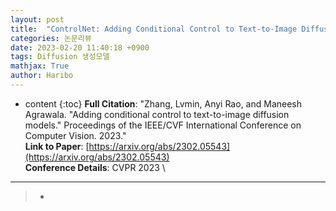 ```yaml
---
layout: post
title:  "ControlNet: Adding Conditional Control to Text-to-Image Diffusion Models"
categories: 논문리뷰
date: 2023-02-20 11:40:18 +0900
tags: Diffusion 생성모델
mathjax: True
author: Haribo
---
```

* content
{:toc}
**Full Citation**: "Zhang, Lvmin, Anyi Rao, and Maneesh Agrawala. "Adding conditional control to text-to-image diffusion models." Proceedings of the IEEE/CVF International Conference on Computer Vision. 2023."\
**Link to Paper**: [https://arxiv.org/abs/2302.05543](https://arxiv.org/abs/2302.05543) \
**Conference Details**: CVPR 2023 \

---

>* 





 





















